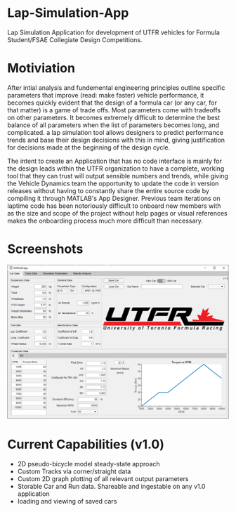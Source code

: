 # Lap-Simulation-App
Lap Simulation Application for development of UTFR vehicles for Formula Student/FSAE Collegiate Design Competitions.

# Motiviation
After intial analysis and fundemental engineering principles outline specific parameters that improve (read: make faster) vehicle performance, it becomes quickly evident that the design of a formula car (or any car, for that matter) is a game of trade offs. Most parameters come with tradeoffs on other parameters. It becomes extremely difficult to determine the best balance of all parameters when the list of parameters becomes long, and complicated. a lap simulation tool allows designers to predict performance trends and base their design decisions with this in mind, giving justification for decisions made at the beginning of the design cycle.

The intent to create an Application that has no code interface is mainly for the design leads within the UTFR organization to have a complete, working tool that they can trust will output sensible numbers and trends, while giving the Vehicle Dynamics team the opportunity to update the code in version releases without having to constantly share the entire source code by compiling it through MATLAB's App Designer. Previous team iterations on laptime code has been notoriously difficult to onboard new members with as the size and scope of the project without help pages or visual references makes the onboarding process much more difficult than necessary.

# Screenshots

![Application Mainpage](https://github.com/UTFR/Lap-Simulation-App/blob/develop/homescreenshot.png)

# Current Capabilities (v1.0)
* 2D pseudo-bicycle model steady-state approach
* Custom Tracks via corner/straight data
* Custom 2D graph plotting of all relevant output parameters
* Storable Car and Run data. Shareable and ingestable on any v1.0 application
* loading and viewing of saved cars
